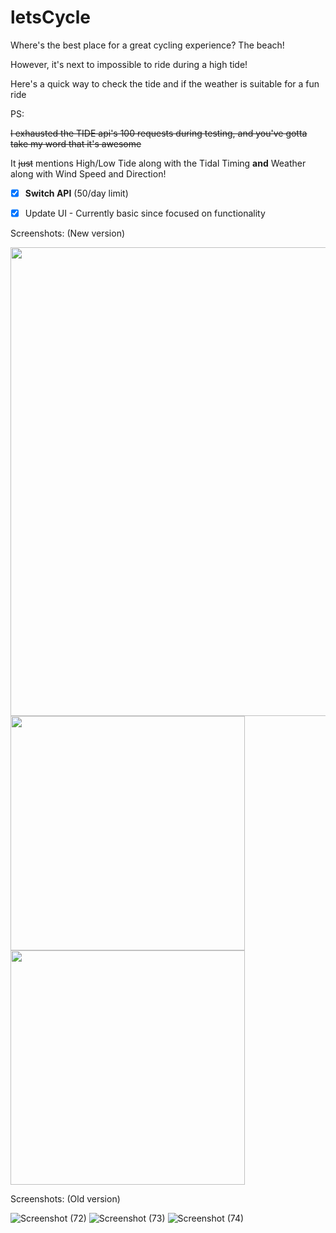
# letsCycle #


Where's the best place for a great cycling experience? The beach!

However, it's next to impossible to ride during a high tide!

Here's a quick way to check the tide and if the weather is suitable for a fun ride

PS:

~~I exhausted the TIDE api's 100 requests during testing, and you've gotta take my word that it's awesome~~

It ~~just~~ mentions High/Low Tide along with the Tidal Timing **and** Weather along with Wind Speed and Direction!


- [x] **Switch API** (50/day limit)
- [x] Update UI - Currently basic since focused on functionality


Screenshots: (New version)

<img src="https://user-images.githubusercontent.com/81745636/119188732-b3d7ed00-ba98-11eb-9e46-070524f67853.png" width="750">
<img src="https://user-images.githubusercontent.com/81745636/119189594-dfa7a280-ba99-11eb-828a-ea08fe0dce81.png" width="375">
<img src="https://user-images.githubusercontent.com/81745636/119189623-e8987400-ba99-11eb-97fe-0887c93d4fd8.png" width="375">




Screenshots: (Old version)

![Screenshot (72)](https://user-images.githubusercontent.com/81745636/117132815-faeb9000-adc0-11eb-91c5-86df436b5051.png)
![Screenshot (73)](https://user-images.githubusercontent.com/81745636/117132820-fd4dea00-adc0-11eb-9127-b890a26fbbd6.png)
![Screenshot (74)](https://user-images.githubusercontent.com/81745636/117132823-ff17ad80-adc0-11eb-93bc-6be9a48bae0b.png)

